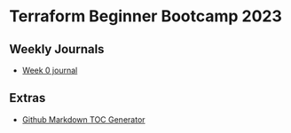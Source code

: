 # Terraform Beginner Bootcamp 2023

## Weekly Journals

- [Week 0 journal](journal/week0.md)
  
## Extras
- [Github Markdown TOC Generator](http://ecotrust-canada.github.io/markdown-toc)
